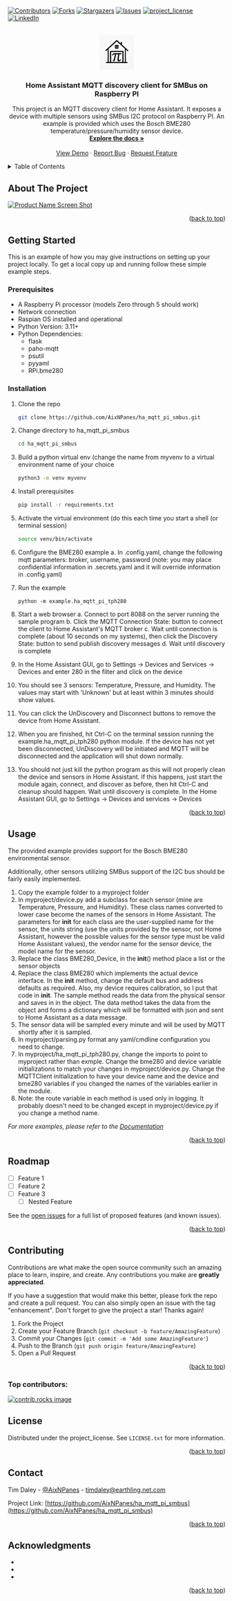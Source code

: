 <!-- Improved compatibility of back to top link: See: https://github.com/othneildrew/Best-README-Template/pull/73 -->
<a id="readme-top"></a>
<!--
*** Thanks for checking out the Best-README-Template. If you have a suggestion
*** that would make this better, please fork the repo and create a pull request
*** or simply open an issue with the tag "enhancement".
*** Don't forget to give the project a star!
*** Thanks again! Now go create something AMAZING! :D
-->



<!-- PROJECT SHIELDS -->
<!--
*** I'm using markdown "reference style" links for readability.
*** Reference links are enclosed in brackets [ ] instead of parentheses ( ).
*** See the bottom of this document for the declaration of the reference variables
*** for contributors-url, forks-url, etc. This is an optional, concise syntax you may use.
*** https://www.markdownguide.org/basic-syntax/#reference-style-links
-->
[![Contributors][contributors-shield]](contributors-url)
[![Forks][forks-shield]][forks-url]
[![Stargazers][stars-shield]][stars-url]
[![Issues][issues-shield]][issues-url]
[![project_license][license-shield]][license-url]
[![LinkedIn][linkedin-shield]][linkedin-url]



<!-- PROJECT LOGO -->

<br />
<div align="center">
  <a href="https://github.com/AixNPanes/ha_mqtt_pi_smbus">
    <img src="static/images/logo.png" alt="Logo" width="80" height="80">
  </a>

<h3 align="center">Home Assistant MQTT discovery client for SMBus on Raspberry PI</h3>

  <p align="center">
This project is an MQTT discovery client for Home Assistant. It exposes a device with multiple sensors using SMBus I2C protocol on Raspberry PI. An example is provided which uses the Bosch BME280 temperature/pressure/humidity sensor device.
    <br />
    <a href="https://github.com/AixNPanes/ha_mqtt_pi_smbus"><strong>Explore the docs »</strong></a>
    <br />
    <br />
    <a href="https://github.com/AixNPanes/ha_mqtt_pi_smbus">View Demo</a>
    &middot;
    <a href="https://github.com/AixNPanes/ha_mqtt_pi_smbus/issues/new?labels=bug&template=bug-report---.md">Report Bug</a>
    &middot;
    <a href="https://github.com/AixNPanes/ha_mqtt_pi_smbus/issues/new?labels=enhancement&template=feature-request---.md">Request Feature</a>
  </p>
</div>



<!-- TABLE OF CONTENTS -->
<details>
  <summary>Table of Contents</summary>
  <ol>
    <li>
      <a href="#about-the-project">About The Project</a>
    </li>
    <li>
      <a href="#getting-started">Getting Started</a>
      <ul>
        <li><a href="#prerequisites">Prerequisites</a></li>
        <li><a href="#installation">Installation</a></li>
      </ul>
    </li>
    <li><a href="#usage">Usage</a></li>
    <li><a href="#roadmap">Roadmap</a></li>
    <li><a href="#contributing">Contributing</a></li>
    <li><a href="#license">License</a></li>
    <li><a href="#contact">Contact</a></li>
    <li><a href="#acknowledgments">Acknowledgments</a></li>
  </ol>
</details>



<!-- ABOUT THE PROJECT -->
## About The Project

[![Product Name Screen Shot][product-screenshot]](https://example.com)


<p align="right">(<a href="#readme-top">back to top</a>)</p>



<!-- GETTING STARTED -->
## Getting Started

This is an example of how you may give instructions on setting up your project locally.
To get a local copy up and running follow these simple example steps.

### Prerequisites

- A Raspberry Pi processor (models Zero through 5 should work)
- Network connection 
- Raspian OS installed and operational
- Python Version: 3.11+
- Python Dependencies:
  - flask
  - paho-mqtt
  - psutil
  - pyyaml
  - RPi.bme280

### Installation

1. Clone the repo
   ```sh
   git clone https://github.com/AixNPanes/ha_mqtt_pi_smbus.git
   ```
2. Change directory to ha_mqtt_pi_smbus
   ```sh
   cd ha_mqtt_pi_smbus
   ```
3. Build a python virtual env (change the name from myvenv to a virtual environment name of your choice
   ```sh
   python3 -m venv myvenv
   ```
4. Install prerequisites
   ```sh
   pip install -r requirements.txt
   ```
4. Activate the virtual environment (do this each time you start a shell (or terminal session)
   ```sh
   source venv/bin/activate
   ```
5. Configure the BME280 example
  a. In .config.yaml, change the following mqtt parameters: broker, username, password (note: you may place confidential information in .secrets.yaml and it will override information in .config.yaml)

6. Run the example
   ```
   python -m example.ha_mqtt_pi_tph280
   ```
7. Start a web browser
   a. Connect to port 8088 on the server running the sample program
   b. Click the MQTT Connection State: button to connect the client to Home Assistant's MQTT broker
   c. Wait until connection is complete (about 10 seconds on my systems), then click the Discovery State: button to send publish discovery messages
   d. Wait until discovery is complete

8. In the Home Assistant GUI, go to Settings -> Devices and Services -> Devices and enter 280 in the filter and click on the device

9. You should see 3 sensors: Temperature, Pressure, and Humidity. The values may start with 'Unknown' but at least within 3 minutes should show values.

10. You can click the UnDiscovery and Disconnect buttons to remove the device from Home Assistant.

11. When you are finished, hit Ctrl-C on the terminal session running the example.ha_mqtt_pi_tph280 python module. If the device has not yet been disconnected, UnDiscovery will be initiated and MQTT will be disconnected and the application will shut down normally.

12. You should not just kill the python program as this will not properly clean the device and sensors in Home Assistant. If this happens, just start the module again, connect, and discover as before, then hit Ctrl-C and cleanup should happen. Wait until discovery is complete. In the Home Assistant GUI, go to Settings -> Devices and services -> Devices

<p align="right">(<a href="#readme-top">back to top</a>)</p>



<!-- USAGE EXAMPLES -->
## Usage

The provided example provides support for the Bosch BME280 environmental sensor.

Additionally, other sensors utilizing SMBus support of the I2C bus should be fairly easily implemented.
 
1. Copy the example folder to a myproject folder
2. In myproject/device.py add a subclass for each sensor (mine are Temperature, Pressure, and Humidity). These class names converted to lower case become the names of the sensors in Home Assistant. The parameters for __init__ for each class are the user-supplied name for the sensor, the units string (use the units provided by the sensor, not Home Assistant, however the possible values for the sensor type must be valid Home Assistant values), the vendor name for the sensor device, the model name for the sensor.
3. Replace the class BME280_Device, in the __init__() method place a list or the sensor objects
4. Replace the class BME280 which implements the actual device interface. In the __init__ method, change the default bus and address defaults as required. Also, my device requires calibration, so I put that code in __init__. The sample method reads the data from the physical sensor and saves in in the object. The data method takes the data from the object and forms a dictionary which will be formatted with json and sent to Home Assistant as a data message.
5. The sensor data will be sampled every minute and will be used by MQTT shortly after it is sampled.
6. In myproject/parsing.py format any yaml/cmdline configuration you need to change.
7. In myproject/ha_mqtt_pi_tph280.py, change the imports to point to myproject rather than exmple. Change the bme280 and device variable initializations to match your changes in myproject/device.py. Change the MQTTClient initialization to have your device name and the device and bme280 variables if you changed the names of the variables earlier in the module.
8. Note: the route variable in each method is used only in logging. It probably doesn't need to be changed except in myproject/device.py if you change a method name.

_For more examples, please refer to the [Documentation](https://example.com)_

<p align="right">(<a href="#readme-top">back to top</a>)</p>



<!-- ROADMAP -->
## Roadmap

- [ ] Feature 1
- [ ] Feature 2
- [ ] Feature 3
    - [ ] Nested Feature

See the [open issues](https://github.com/AixNPanes/ha_mqtt_pi_smbus/issues) for a full list of proposed features (and known issues).

<p align="right">(<a href="#readme-top">back to top</a>)</p>



<!-- CONTRIBUTING -->
## Contributing

Contributions are what make the open source community such an amazing place to learn, inspire, and create. Any contributions you make are **greatly appreciated**.

If you have a suggestion that would make this better, please fork the repo and create a pull request. You can also simply open an issue with the tag "enhancement".
Don't forget to give the project a star! Thanks again!

1. Fork the Project
2. Create your Feature Branch (`git checkout -b feature/AmazingFeature`)
3. Commit your Changes (`git commit -m 'Add some AmazingFeature'`)
4. Push to the Branch (`git push origin feature/AmazingFeature`)
5. Open a Pull Request

<p align="right">(<a href="#readme-top">back to top</a>)</p>

### Top contributors:

<a href="https://github.com/AixNPanes/ha_mqtt_pi_smbus/graphs/contributors">
  <img src="https://contrib.rocks/image?repo=AixNPanes/ha_mqtt_pi_smbus" alt="contrib.rocks image" />
</a>



<!-- LICENSE -->
## License

Distributed under the project_license. See `LICENSE.txt` for more information.

<p align="right">(<a href="#readme-top">back to top</a>)</p>



<!-- CONTACT -->
## Contact

Tim Daley - [@AixNPanes](https://twitter.com/AixNPanes) - timdaley@earthling.net.com

Project Link: [https://github.com/AixNPanes/ha_mqtt_pi_smbus](https://github.com/AixNPanes/ha_mqtt_pi_smbus)

<p align="right">(<a href="#readme-top">back to top</a>)</p>



<!-- ACKNOWLEDGMENTS -->
## Acknowledgments

* []()
* []()
* []()

<p align="right">(<a href="#readme-top">back to top</a>)</p>



<!-- MARKDOWN LINKS & IMAGES -->
<!-- https://www.markdownguide.org/basic-syntax/#reference-style-links -->
[contributors-shield]: https://img.shields.io/github/contributors/AixNPanes/ha_mqtt_pi_smbus.svg?style=for-the-badge
[contributors-url]: https://github.com/AixNPanes/ha_mqtt_pi_smbus/graphs/contributors
[forks-shield]: https://img.shields.io/github/forks/AixNPanes/ha_mqtt_pi_smbus.svg?style=for-the-badge
[forks-url]: https://github.com/AixNPanes/ha_mqtt_pi_smbus/network/members
[stars-shield]: https://img.shields.io/github/stars/AixNPanes/ha_mqtt_pi_smbus.svg?style=for-the-badge
[stars-url]: https://github.com/AixNPanes/ha_mqtt_pi_smbus/stargazers
[issues-shield]: https://img.shields.io/github/issues/AixNPanes/ha_mqtt_pi_smbus.svg?style=for-the-badge
[issues-url]: https://github.com/AixNPanes/ha_mqtt_pi_smbus/issues
[license-shield]: https://img.shields.io/github/license/AixNPanes/ha_mqtt_pi_smbus.svg?style=for-the-badge
[license-url]: https://github.com/AixNPanes/ha_mqtt_pi_smbus/blob/master/LICENSE.txt
[linkedin-shield]: https://img.shields.io/badge/-LinkedIn-black.svg?style=for-the-badge&logo=linkedin&colorB=555
[linkedin-url]: https://linkedin.com/in/tim-daley-96226036
[product-screenshot]: images/screenshot.png
[Next.js]: https://img.shields.io/badge/next.js-000000?style=for-the-badge&logo=nextdotjs&logoColor=white
[Next-url]: https://nextjs.org/
[React.js]: https://img.shields.io/badge/React-20232A?style=for-the-badge&logo=react&logoColor=61DAFB
[React-url]: https://reactjs.org/
[Vue.js]: https://img.shields.io/badge/Vue.js-35495E?style=for-the-badge&logo=vuedotjs&logoColor=4FC08D
[Vue-url]: https://vuejs.org/
[Angular.io]: https://img.shields.io/badge/Angular-DD0031?style=for-the-badge&logo=angular&logoColor=white
[Angular-url]: https://angular.io/
[Svelte.dev]: https://img.shields.io/badge/Svelte-4A4A55?style=for-the-badge&logo=svelte&logoColor=FF3E00
[Svelte-url]: https://svelte.dev/
[Laravel.com]: https://img.shields.io/badge/Laravel-FF2D20?style=for-the-badge&logo=laravel&logoColor=white
[Laravel-url]: https://laravel.com
[Bootstrap.com]: https://img.shields.io/badge/Bootstrap-563D7C?style=for-the-badge&logo=bootstrap&logoColor=white
[Bootstrap-url]: https://getbootstrap.com
[JQuery.com]: https://img.shields.io/badge/jQuery-0769AD?style=for-the-badge&logo=jquery&logoColor=white
[JQuery-url]: https://jquery.com 
